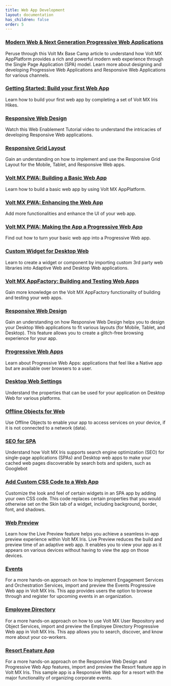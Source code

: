 ```yaml
---
title: Web App Development 
layout: documentation
has_children: false
order: 5
---
```


### [Modern Web & Next Generation Progressive Web Applications](https://support.hcltechsw.com/csm?id=kb_article&sysparm_article=KB0083638)
Peruse through this Volt Mx Base Camp article to understand how Volt MX AppPlatform provides a rich and powerful modern web experience through the Single Page Application (SPA) model. Learn more about designing and developing Progressive Web Applications and Responsive Web Applications for various channels.

### [Getting Started: Build your first Web App](https://support.hcltechsw.com/csm?id=kb_search)
Learn how to build your first web app by completing a set of Volt MX Iris Hikes.

### [Responsive Web Design](https://youtu.be/qfdRonVOStU)
Watch this Web Enablement Tutorial video to understand the intricacies of developing Responsive Web applications.

### [Responsive Grid Layout](Iris/iris_user_guide/Content/ResponsiveGridLayout.html)
Gain an understanding on how to implement and use the Responsive Grid Layout for the Mobile, Tablet, and Responsive Web apps.

### [Volt MX PWA: Building a Basic Web App](https://www.youtube.com/watch?v=RwncG6Jx6-g&t=36s)
Learn how to build a basic web app by using Volt MX AppPlatform.

### [Volt MX PWA: Enhancing the Web App](https://www.youtube.com/watch?v=_tPkzQZAzOI)
Add more functionalities and enhance the UI of your web app.

### [Volt MX PWA: Making the App a Progressive Web App](https://www.youtube.com/watch?v=iJF1nR2S6s8)
Find out how to turn your basic web app into a Progressive Web app.

### [Custom Widget for Desktop Web](Iris/iris_user_guide/Content/SPA_Custom_Widget.html)
Learn to create a widget or component by importing custom 3rd party web libraries into Adaptive Web and Desktop Web applications.

### [Volt MX AppFactory: Building and Testing Web Apps](https://www.youtube.com/watch?v=00EL_ywZaoM)
Gain more knowledge on the Volt MX AppFactory functionality of building and testing your web apps.

### [Responsive Web Design](Iris/iris_user_guide/Content/Responsive_Design_8_2.html)
Gain an understanding on how Responsive Web Design helps you to design your Desktop Web applications to fit various layouts (for Mobile, Tablet, and Desktop). This feature allows you to create a glitch-free browsing experience for your app.

### [Progressive Web Apps](Iris/iris_user_guide/Content/ProgressiveWebApp.html)
Learn about Progressive Web Apps: applications that feel like a Native app but are available over browsers to a user.

### [Desktop Web Settings](Iris/iris_user_guide/Content/Desktop_Web_Properties.html)
Understand the properties that can be used for your application on Desktop Web for various platforms.

### [Offline Objects for Web](Iris/iris_user_guide/Content/Developing_Offline_Applications.html)
Use Offline Objects to enable your app to access services on your device, if it is not connected to a network (data).

### [SEO for SPA](Iris/iris_user_guide/Content/SEOforSPA.html)
Understand how Volt MX Iris supports search engine optimization (SEO) for single-page applications (SPAs) and Desktop web apps to make your cached web pages discoverable by search bots and spiders, such as Googlebot

### [Add Custom CSS Code to a Web App](Iris/iris_user_guide/Content/AddCustomCSSCodeToSPAApp.html)
Customize the look and feel of certain widgets in an SPA app by adding your own CSS code. This code replaces certain properties that you would otherwise set on the Skin tab of a widget, including background, border, font, and shadows.

### [Web Preview](Iris/iris_user_guide/Content/LivePreview.html)
Learn how the Live Preview feature helps you achieve a seamless in-app preview experience within Volt MX Iris. Live Preview reduces the build and preview time of an adaptive web app. It enables you to view your app as it appears on various devices without having to view the app on those devices.

### [Events](https://marketplace.kony.com/items/events)
For a more hands-on approach on how to implement Engagement Services and Orchestration Services, import and preview the Events Progressive Web app in Volt MX Iris. This app provides users the option to browse through and register for upcoming events in an organization.

### [Employee Directory](https://marketplace.kony.com/items/employee-directory-1)
For a more hands-on approach on how to use Volt MX User Repository and Object Services, import and preview the Employee Directory Progressive Web app in Volt MX Iris. This app allows you to search, discover, and know more about your co-workers.

### [Resort Feature App](https://marketplace.kony.com/items/resort-feature-app)
For a more hands-on approach on the Responsive Web Design and Progressive Web App features, import and preview the Resort feature app in Volt MX Iris. This sample app is a Responsive Web app for a resort with the major functionality of organizing corporate events.

